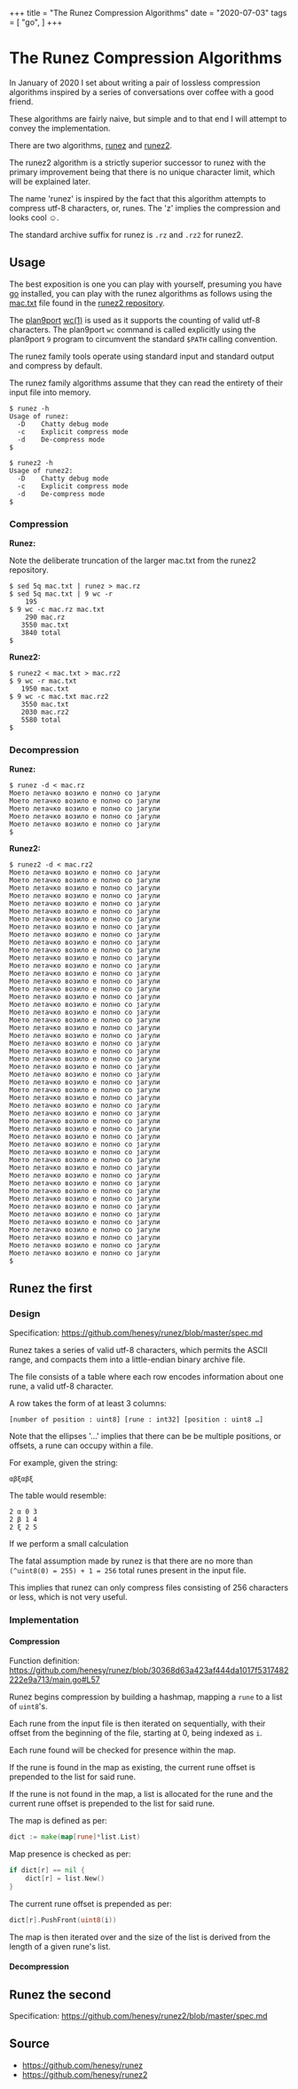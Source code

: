 +++
title = "The Runez Compression Algorithms"
date = "2020-07-03"
tags = [
	"go",
]
+++

# The Runez Compression Algorithms

In January of 2020 I set about writing a pair of lossless compression algorithms inspired by a series of conversations over coffee with a good friend. 

These algorithms are fairly naive, but simple and to that end I will attempt to convey the implementation. 

There are two algorithms, [runez](https://github.com/henesy/runez) and [runez2](https://github.com/henesy/runez2). 

The runez2 algorithm is a strictly superior successor to runez with the primary improvement being that there is no unique character limit, which will be explained later. 

The name 'runez' is inspired by the fact that this algorithm attempts to compress utf-8 characters, or, runes. The 'z' implies the compression and looks cool ☺. 

The standard archive suffix for runez is `.rz` and `.rz2` for runez2. 

## Usage

The best exposition is one you can play with yourself, presuming you have [go](https://golang.org) installed, you can play with the runez algorithms as follows using the [mac.txt](https://github.com/henesy/runez2/blob/master/mac.txt) file found in the [runez2 repository](https://github.com/henesy/runez2). 

The [plan9port](https://github.com/9fans/plan9port) [wc(1)](https://9fans.github.io/plan9port/man/man1/wc.html) is used as it supports the counting of valid utf-8 characters. The plan9port `wc` command is called explicitly using the plan9port `9` program to circumvent the standard `$PATH` calling convention. 

The runez family tools operate using standard input and standard output and compress by default. 

The runez family algorithms assume that they can read the entirety of their input file into memory. 

```shell
$ runez -h
Usage of runez:
  -D	Chatty debug mode
  -c	Explicit compress mode
  -d	De-compress mode
$ 
```
  
```shell
$ runez2 -h
Usage of runez2:
  -D	Chatty debug mode
  -c	Explicit compress mode
  -d	De-compress mode
$ 
```

### Compression

**Runez:**

Note the deliberate truncation of the larger mac.txt from the runez2 repository. 

```shell
$ sed 5q mac.txt | runez > mac.rz
$ sed 5q mac.txt | 9 wc -r
    195
$ 9 wc -c mac.rz mac.txt
    290 mac.rz
   3550 mac.txt
   3840 total
$ 
```

**Runez2:**

```shell
$ runez2 < mac.txt > mac.rz2
$ 9 wc -r mac.txt
   1950 mac.txt
$ 9 wc -c mac.txt mac.rz2
   3550 mac.txt
   2030 mac.rz2
   5580 total
$ 
```

### Decompression

**Runez:**

```shell
$ runez -d < mac.rz
Моето летачко возило е полно со јагули
Моето летачко возило е полно со јагули
Моето летачко возило е полно со јагули
Моето летачко возило е полно со јагули
Моето летачко возило е полно со јагули
$ 
```

**Runez2:**

```shell
$ runez2 -d < mac.rz2 
Моето летачко возило е полно со јагули
Моето летачко возило е полно со јагули
Моето летачко возило е полно со јагули
Моето летачко возило е полно со јагули
Моето летачко возило е полно со јагули
Моето летачко возило е полно со јагули
Моето летачко возило е полно со јагули
Моето летачко возило е полно со јагули
Моето летачко возило е полно со јагули
Моето летачко возило е полно со јагули
Моето летачко возило е полно со јагули
Моето летачко возило е полно со јагули
Моето летачко возило е полно со јагули
Моето летачко возило е полно со јагули
Моето летачко возило е полно со јагули
Моето летачко возило е полно со јагули
Моето летачко возило е полно со јагули
Моето летачко возило е полно со јагули
Моето летачко возило е полно со јагули
Моето летачко возило е полно со јагули
Моето летачко возило е полно со јагули
Моето летачко возило е полно со јагули
Моето летачко возило е полно со јагули
Моето летачко возило е полно со јагули
Моето летачко возило е полно со јагули
Моето летачко возило е полно со јагули
Моето летачко возило е полно со јагули
Моето летачко возило е полно со јагули
Моето летачко возило е полно со јагули
Моето летачко возило е полно со јагули
Моето летачко возило е полно со јагули
Моето летачко возило е полно со јагули
Моето летачко возило е полно со јагули
Моето летачко возило е полно со јагули
Моето летачко возило е полно со јагули
Моето летачко возило е полно со јагули
Моето летачко возило е полно со јагули
Моето летачко возило е полно со јагули
Моето летачко возило е полно со јагули
Моето летачко возило е полно со јагули
Моето летачко возило е полно со јагули
Моето летачко возило е полно со јагули
Моето летачко возило е полно со јагули
Моето летачко возило е полно со јагули
Моето летачко возило е полно со јагули
Моето летачко возило е полно со јагули
Моето летачко возило е полно со јагули
Моето летачко возило е полно со јагули
Моето летачко возило е полно со јагули
Моето летачко возило е полно со јагули
$ 
```

## Runez the first

### Design

Specification: https://github.com/henesy/runez/blob/master/spec.md

Runez takes a series of valid utf-8 characters, which permits the ASCII range, and compacts them into a little-endian binary archive file. 

The file consists of a table where each row encodes information about one rune, a valid utf-8 character. 

A row takes the form of at least 3 columns:

```text
[number of position : uint8] [rune : int32] [position : uint8 …]
```

Note that the ellipses '…' implies that there can be be multiple positions, or offsets, a rune can occupy within a file. 

For example, given the string:

```text
αβξαβξ
```

The table would resemble:

```text
2 α 0 3
2 β 1 4
2 ξ 2 5
```

If we perform a small calculation 

The fatal assumption made by runez is that there are no more than `(^uint8(0) = 255) + 1 = 256` total runes present in the input file. 

This implies that runez can only compress files consisting of 256 characters or less, which is not very useful. 

### Implementation

#### Compression

Function definition: <https://github.com/henesy/runez/blob/30368d63a423af444da1017f5317482222e9a713/main.go#L57>

Runez begins compression by building a hashmap, mapping a `rune` to a list of `uint8`'s. 

Each rune from the input file is then iterated on sequentially, with their offset from the beginning of the file, starting at 0, being indexed as `i`. 

Each rune found will be checked for presence within the map. 

If the rune is found in the map as existing, the current rune offset is prepended to the list for said rune. 

If the rune is not found in the map, a list is allocated for the rune and the current rune offset is prepended to the list for said rune. 

The map is defined as per:

```go
dict := make(map[rune]*list.List)
```

Map presence is checked as per:

```go
if dict[r] == nil {
	dict[r] = list.New()
}
```

The current rune offset is prepended as per:

```go
dict[r].PushFront(uint8(i))
```

The map is then iterated over and the size of the list is derived from the length of a given rune's list. 

#### Decompression



## Runez the second

Specification: https://github.com/henesy/runez2/blob/master/spec.md

## Source

- https://github.com/henesy/runez
- https://github.com/henesy/runez2

